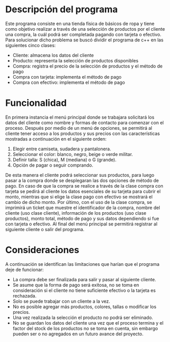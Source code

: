 # Descripción del programa
Este programa consiste en una tienda física de básicos de ropa y tiene como objetivo realizar a través de una selección de productos por el cliente una compra, la cuál podrá ser completada pagando con tarjeta o efectivo. Para solucionar dicho problema se buscó dividir el programa de c++ en las siguientes cinco clases:
- Cliente: almacena los datos del cliente 
- Producto: representa la selección de productos disponibles 
- Compra: registra el precio de la selección de productos y el método de pago 
- Compra con tarjeta: implementa el método de pago 
- Compra con efectivo: implementa el método de pago 

# Funcionalidad
En primera instancia el menú principal donde se trabajara solicitará los datos del cliente como nombre y formas de contacto para comenzar con el proceso. Después por medio de un menú de opciones, se permitirá al cliente tener acceso a los productos y sus precios con las características mostradas a continuación en el siguiente orden:
1. Elegir entre camiseta, sudadera y pantalonera.
2. Seleccionar el color: blanco, negro, beige o verde militar. 
3. Definir talla: S (chica), M (mediana) o G (grande).
4. Opción de pagar o seguir comprando. 

De esta manera el cliente podrá seleccionar sus productos, para luego pasar a la compra donde se desplegaran las dos opciones de método de pago. En caso de que la compra se realice a través de la clase compra con tarjeta se pedirá al cliente los datos esenciales de su tarjeta para cubrir el monto, mientras que si elige la clase pago con efectivo se mostrará el cambio de dicho monto. Por último, con el uso de la clase compra, se imprimirá un ticket que muestre el identificador de la compra, nombre del cliente (uso clase cliente), información de los productos (uso clase productos), monto total, método de pago y sus datos dependiendo si fue con tarjeta o efectivo. Al final del menú principal se permitirá registrar al siguiente cliente o salir del programa. 

# Consideraciones
A continuación se identifican las limitaciones que harían que el programa deje de funcionar: 
- La compra debe ser finalizada para salir y pasar al siguiente cliente.
- Se asume que la forma de pago será exitosa, no se toma en consideración si el cliente no tiene suficiente efectivo o la tarjeta es rechazada.
- Solo se puede trabajar con un cliente a la vez.
- No es posible agregar más productos, colores, tallas o modificar los precios.  
- Una vez realizada la selección el producto no podrá ser eliminado.   
- No se guardan los datos del cliente una vez que el proceso termina y el factor del stock de los productos no se toma en cuenta, sin embargo pueden ser o no agregados en un futuro avance del proyecto. 
